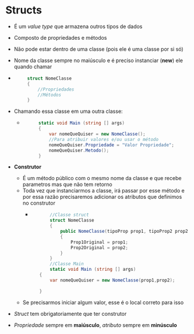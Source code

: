 # Structs

-  É um *value type* que armazena outros tipos de dados
-  Composto de propriedades e métodos
-  Não pode estar dentro de uma classe (pois ele é uma classe por si só)
-  Nome da classe sempre no maiúsculo e é preciso instanciar (**new**) ele quando chamar 
-  ```csharp
        struct NomeClasse
        {
            //Propriedades
            //Métodos
        }
-  Chamando essa classe em uma outra classe:
   -  ```csharp
            static void Main (string [] args)
            {
                var nomeQueQuiser = new NomeClasse();
                //Para atribuir valores e/ou usar o método
                nomeQueQuiser.Propriedade = "Valor Propriedade";
                nomeQueQuiser.Metodo();
            }
-  **Construtor**
   -  É um método público com o mesmo nome da classe e que recebe parametros mas que não tem retorno
   -  Toda vez que instanciarmos a classe, irá passar por esse método e por essa razão precisaremos adicionar os atributos que definimos no construtor
      -  ```csharp
                //Classe struct
                struct NomeClasse
                {
                    public NomeClasse(tipoProp prop1, tipoProp2 prop2 )
                    {
                        Prop1Original = prop1;
                        Prop2Original = prop2;
                    }
                }
                //Classe Main
                static void Main (string [] args)
            {
                var nomeQueQuiser = new NomeClasse(prop1,prop2);
                
            }
   -  Se precisarmos iniciar algum valor, esse é o local correto para isso
  
- *Struct* tem obrigatoriamente que ter construtor 
-  *Propriedade* sempre em **maiúsculo**, *atributo* sempre em **minúsculo**